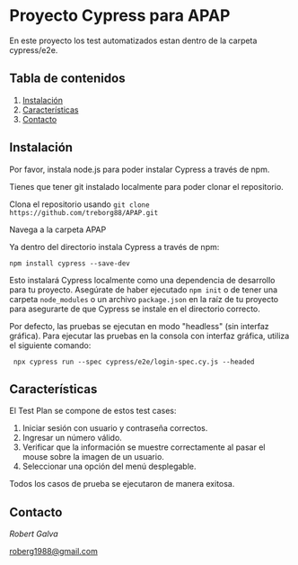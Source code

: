 # Proyecto Cypress para APAP


En este proyecto los test automatizados estan dentro de la carpeta cypress/e2e.


## Tabla de contenidos
1. [Instalación](#instalación)
2. [Características](#características)
3. [Contacto](#contacto)


## Instalación  
Por favor, instala node.js para poder instalar Cypress a través de npm.

Tienes que tener git instalado localmente para poder clonar el repositorio.

Clona el repositorio usando 
``` git clone https://github.com/treborg88/APAP.git ```

Navega a la carpeta APAP

Ya dentro del directorio instala Cypress a través de npm:

```npm install cypress --save-dev```

Esto instalará Cypress localmente como una dependencia de desarrollo para tu proyecto.
Asegúrate de haber ejecutado ```npm init``` o de tener una carpeta ```node_modules``` o un archivo ```package.json``` en la raíz de tu proyecto para asegurarte de que Cypress se instale en el directorio correcto.

Por defecto, las pruebas se ejecutan en modo "headless" (sin interfaz gráfica). Para ejecutar las pruebas en la consola con interfaz gráfica, utiliza el siguiente comando:

``` npx cypress run --spec cypress/e2e/login-spec.cy.js --headed```



## Características
El Test Plan se compone de estos test cases:
1. Iniciar sesión con usuario y contraseña correctos.
2. Ingresar un número válido. 
3. Verificar que la información se muestre correctamente al pasar el mouse sobre la imagen de un usuario. 
4. Seleccionar una opción del menú desplegable.

Todos los casos de prueba se ejecutaron de manera exitosa.




## Contacto
*Robert Galva*

roberg1988@gmail.com
